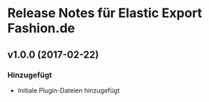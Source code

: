 # Release Notes für Elastic Export Fashion.de

## v1.0.0 (2017-02-22)

### Hinzugefügt
- Initiale Plugin-Dateien hinzugefügt